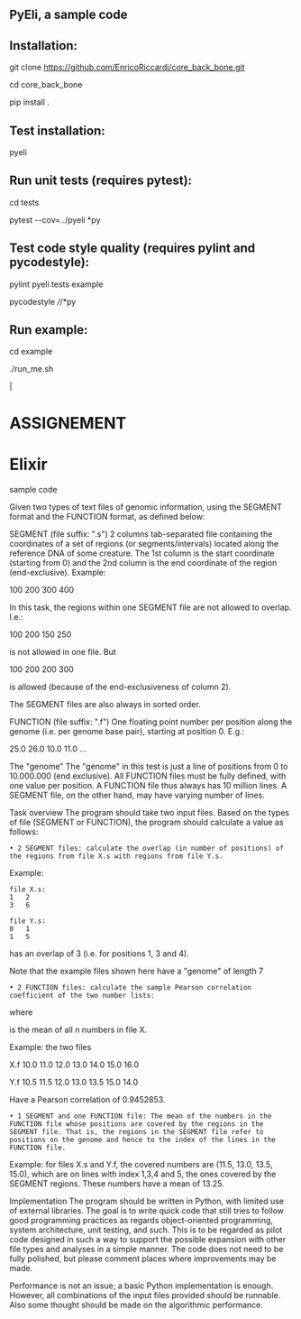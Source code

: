 PyEli, a sample code
--------------------

Installation:
-------------
git clone https://github.com/EnricoRiccardi/core_back_bone.git

cd core_back_bone

pip install . 



Test installation:
------------------

pyeli


Run unit tests (requires pytest):
---------------------------------

cd tests

pytest --cov=../pyeli *py



Test code style quality (requires pylint and pycodestyle):
----------------------------------------------------------

pylint pyeli tests example

pycodestyle */*/*py



Run example:
------------

cd example

./run_me.sh


|


ASSIGNEMENT
===========

# Elixir
sample code


Given two types of text files of genomic information, using the SEGMENT format and the FUNCTION format, as defined below:


SEGMENT (file suffix: ".s")
2 columns tab-separated file containing the coordinates of a set of regions (or segments/intervals) located along the reference DNA of some creature. The 1st column is the start coordinate (starting from 0) and the 2nd column is the end coordinate of the region (end-exclusive). Example:

100	200
300	400

In this task, the regions within one SEGMENT file are not allowed to overlap. I.e.:

100	200
150	250

is not allowed in one file. But

100	200
200	300

is allowed (because of the end-exclusiveness of column 2). 

The SEGMENT files are also always in sorted order.


FUNCTION (file suffix: ".f")
One floating point number per position along the genome (i.e. per genome base pair), starting at position 0. E.g.:

25.0
26.0
10.0
11.0
...


The "genome"
The "genome" in this test is just a line of positions from 0 to 10.000.000 (end exclusive). All FUNCTION files must be fully defined, with one value per position. A FUNCTION file thus always has 10 million lines. A SEGMENT file, on the other hand, may have varying number of lines.



Task overview
The program should take two input files. Based on the types of file (SEGMENT or FUNCTION), the program should calculate a value as follows:

    • 2 SEGMENT files: calculate the overlap (in number of positions) of the regions from file X.s with regions from file Y.s.

Example:

	file X.s:
	1	2
	3	6

	file Y.s:
	0	1
	1	5

has an overlap of 3 (i.e. for positions 1, 3 and 4).

Note that the example files shown here have a "genome" of length 7

    • 2 FUNCTION files: calculate the sample Pearson correlation coefficient of the two number lists:


where 

is the mean of all n numbers in file X.  

Example: the two files

X.f
10.0
11.0
12.0
13.0
14.0
15.0
16.0

Y.f
10.5
11.5
12.0
13.0
13.5
15.0
14.0

Have a Pearson correlation of 0.9452853.

    • 1 SEGMENT and one FUNCTION file: The mean of the numbers in the FUNCTION file whose positions are covered by the regions in the SEGMENT file. That is, the regions in the SEGMENT file refer to positions on the genome and hence to the index of the lines in the FUNCTION file.

Example: for files X.s and Y.f, the covered numbers are (11.5, 13.0, 13.5, 15.0), which are on lines with index 1,3,4 and 5, the ones covered by the SEGMENT regions. These numbers have a mean of 13.25.


Implementation
The program should be written in Python, with limited use of external libraries. The goal is to write quick code that still tries to follow good programming practices as regards object-oriented programming, system architecture, unit testing, and such. This is to be regarded as pilot code designed in such a way to support the possible expansion with other file types and analyses in a simple manner. The code does not need to be fully polished, but please comment places where improvements may be made.

Performance is not an issue; a basic Python implementation is enough. However, all combinations of the input files provided should be runnable. Also some thought should be made on the algorithmic performance.
